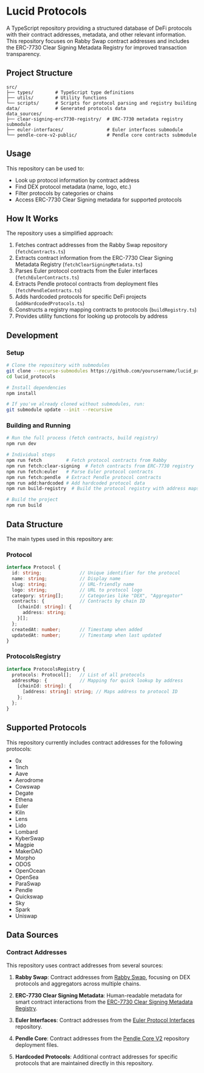 # Lucid Protocols

A TypeScript repository providing a structured database of DeFi protocols with their contract addresses, metadata, and other relevant information. This repository focuses on Rabby Swap contract addresses and includes the ERC-7730 Clear Signing Metadata Registry for improved transaction transparency.

## Project Structure

```
src/
├── types/        # TypeScript type definitions
├── utils/        # Utility functions
└── scripts/      # Scripts for protocol parsing and registry building
data/             # Generated protocols data
data_sources/
├── clear-signing-erc7730-registry/  # ERC-7730 metadata registry submodule
├── euler-interfaces/                # Euler interfaces submodule
└── pendle-core-v2-public/           # Pendle core contracts submodule
```

## Usage

This repository can be used to:
- Look up protocol information by contract address
- Find DEX protocol metadata (name, logo, etc.)
- Filter protocols by categories or chains
- Access ERC-7730 Clear Signing metadata for supported protocols

## How It Works

The repository uses a simplified approach:

1. Fetches contract addresses from the Rabby Swap repository (`fetchContracts.ts`)
2. Extracts contract information from the ERC-7730 Clear Signing Metadata Registry (`fetchClearSigningMetadata.ts`)
3. Parses Euler protocol contracts from the Euler interfaces (`fetchEulerContracts.ts`)
4. Extracts Pendle protocol contracts from deployment files (`fetchPendleContracts.ts`)
5. Adds hardcoded protocols for specific DeFi projects (`addHardcodedProtocols.ts`)
6. Constructs a registry mapping contracts to protocols (`buildRegistry.ts`)
7. Provides utility functions for looking up protocols by address

## Development

### Setup

```bash
# Clone the repository with submodules
git clone --recurse-submodules https://github.com/yourusername/lucid_protocols.git
cd lucid_protocols

# Install dependencies
npm install

# If you've already cloned without submodules, run:
git submodule update --init --recursive
```

### Building and Running

```bash
# Run the full process (fetch contracts, build registry)
npm run dev

# Individual steps
npm run fetch         # Fetch protocol contracts from Rabby
npm run fetch:clear-signing  # Fetch contracts from ERC-7730 registry
npm run fetch:euler   # Parse Euler protocol contracts
npm run fetch:pendle  # Extract Pendle protocol contracts
npm run add:hardcoded # Add hardcoded protocol data
npm run build-registry  # Build the protocol registry with address maps

# Build the project
npm run build
```

## Data Structure

The main types used in this repository are:

### Protocol

```typescript
interface Protocol {
  id: string;              // Unique identifier for the protocol
  name: string;            // Display name
  slug: string;            // URL-friendly name
  logo: string;            // URL to protocol logo
  category: string[];      // Categories like "DEX", "Aggregator"
  contracts: {             // Contracts by chain ID
    [chainId: string]: {
      address: string;
    }[];
  };
  createdAt: number;       // Timestamp when added
  updatedAt: number;       // Timestamp when last updated
}
```

### ProtocolsRegistry

```typescript
interface ProtocolsRegistry {
  protocols: Protocol[];   // List of all protocols
  addressMap: {            // Mapping for quick lookup by address
    [chainId: string]: {
      [address: string]: string; // Maps address to protocol ID
    };
  };
}
```

## Supported Protocols

This repository currently includes contract addresses for the following protocols:
- 0x
- 1inch
- Aave
- Aerodrome
- Cowswap
- Degate
- Ethena
- Euler
- Kiln
- Lens
- Lido
- Lombard
- KyberSwap
- Magpie
- MakerDAO
- Morpho
- ODOS
- OpenOcean
- OpenSea
- ParaSwap
- Pendle
- Quickswap
- Sky
- Spark
- Uniswap


## Data Sources

### Contract Addresses
This repository uses contract addresses from several sources:

1. **Rabby Swap**: Contract addresses from [Rabby Swap](https://github.com/RabbyHub/rabby-swap), focusing on DEX protocols and aggregators across multiple chains.

2. **ERC-7730 Clear Signing Metadata**: Human-readable metadata for smart contract interactions from the [ERC-7730 Clear Signing Metadata Registry](https://github.com/LedgerHQ/clear-signing-erc7730-registry).

3. **Euler Interfaces**: Contract addresses from the [Euler Protocol Interfaces](https://github.com/euler-xyz/euler-interfaces) repository.

4. **Pendle Core**: Contract addresses from the [Pendle Core V2](https://github.com/pendle-finance/pendle-core-v2-public) repository deployment files.

5. **Hardcoded Protocols**: Additional contract addresses for specific protocols that are maintained directly in this repository.
